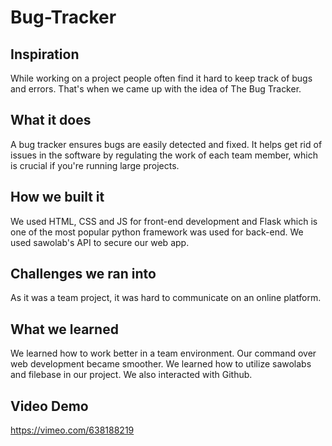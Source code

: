 # Bug-Tracker
## Inspiration
While working on a project people often find it hard to keep track of bugs and errors. That's when we came up with the idea of The Bug Tracker.

## What it does
A bug tracker ensures bugs are easily detected and fixed. It helps get rid of issues in the software by regulating the work of each team member, which is crucial if you're running large projects.

## How we built it
We used HTML, CSS and JS for front-end development and Flask which is one of the most popular python framework was used for back-end. We used sawolab's API to secure our web app.

## Challenges we ran into
As it was a team project, it was hard to communicate on an online platform.

## What we learned
We learned how to work better in a team environment. Our command over web development became smoother. We learned how to utilize sawolabs and filebase in our project. We also interacted with Github.


## Video Demo
https://vimeo.com/638188219
